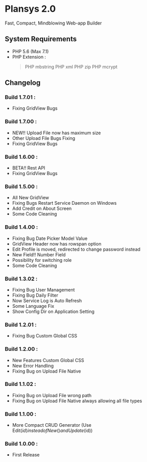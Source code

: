 # Plansys 2.0

Fast, Compact, Mindblowing Web-app Builder

## System Requirements

- PHP 5.6 (Max 7.1)
- PHP Extension :
  > PHP mbstring
  > PHP xml
  > PHP zip
  > PHP mcrypt


## Changelog

### Build 1.7.01 :
- Fixing GridView Bugs

### Build 1.7.00 :
- NEW!! Upload File now has maximum size
- Other Upload File Bugs Fixing
- Fixing GridView Bugs

### Build 1.6.00 :
- BETA!! Rest API
- Fixing GridView Bugs

### Build 1.5.00 :
- All New GridView
- Fixing Bugs Restart Service Daemon on Windows
- Add Credit on About Screen
- Some Code Cleaning

### Build 1.4.00 :
- Fixing Bug Date Picker Model Value
- GridView Header now has rowspan option
- Edit Profile is moved, redirected to change password instead
- New Field!! Number Field 
- Possibility for switching role
- Some Code Cleaning

### Build 1.3.02 :
- Fixing Bug User Management
- Fixing Bug Daily Filter
- Now Service Log is Auto Refresh
- Some Language Fix
- Show Config Dir on Application Setting

### Build 1.2.01 :
- Fixing Bug Custom Global CSS

### Build 1.2.00 :
- New Features Custom Global CSS
- New Error Handling
- Fixing Bug on Upload File Native

### Build 1.1.02 :
- Fixing Bug on Upload File wrong path
- Fixing Bug on Upload File Native always allowing all file types

### Build 1.1.00 :
- More Compact CRUD Generator (Use Edit($id) instead of New() and Update($id))

### Build 1.0.00 :
- First Release